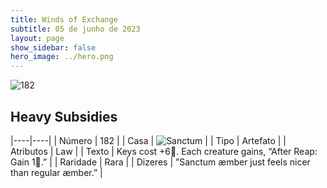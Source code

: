 ```yaml
---
title: Winds of Exchange
subtitle: 05 de junho de 2023
layout: page
show_sidebar: false
hero_image: ../hero.png
---
```


![182](https://mastervault-storage-prod.s3.amazonaws.com/media/card_front/en/600_182_45bfd48c8963_en.png)


## Heavy Subsidies

|----|----|
| Número | 182 |
| Casa | ![Sanctum](https://archonarcana.com/images/thumb/c/c7/Sanctum.png/22px-Sanctum.png "Santuário") |
| Tipo | Artefato |
| Atributos | Law |
| Texto | Keys cost +6.  Each creature gains, “After Reap: Gain 1.”  |
| Raridade | Rara |
| Dizeres | ”Sanctum æmber just feels nicer than regular æmber.”  |
